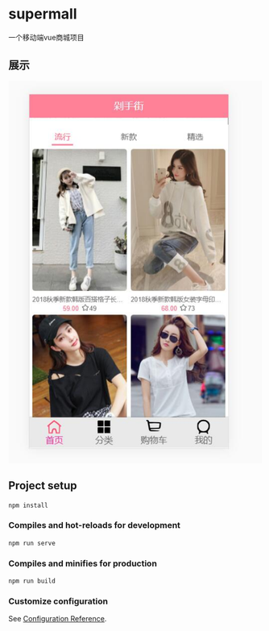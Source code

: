 # supermall
一个移动端vue商城项目
## 展示
![contents](https://github.com/ctrlwin/supermall/blob/master/images/001.jpg)

## Project setup
```
npm install
```

### Compiles and hot-reloads for development
```
npm run serve
```

### Compiles and minifies for production
```
npm run build
```

### Customize configuration
See [Configuration Reference](https://cli.vuejs.org/config/).
